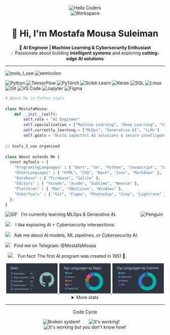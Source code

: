 <div align="center" width="50">

<img src="https://github.com/SP-XD/SP-XD/blob/main/images/hellocoders_rounded.gif?raw=true" alt="Hello Coders" width="60%"/> <br>
<img src="https://github.com/SP-XD/SP-XD/blob/main/images/dev-working_rounded.gif?raw=true" alt="Workspace"  width="40%"/><br> 

# 👋 Hi, I'm Mostafa Mousa Suleiman  

🚀 **AI Engineer | Machine Learning & Cybersecurity Enthusiast**  
💡 Passionate about building **intelligent systems** and exploring **cutting-edge AI solutions**  

</div>

<hr></hr>

![tools_I_use](https://img.shields.io/badge/-%F0%9F%9A%80%20Tools%20I%20use-blue)
![semicolon](https://img.shields.io/badge/-%3A-blue)

![Python](https://img.shields.io/badge/Python-FFD43B?style=flat&logo=python&logoColor=darkgreen)
![TensorFlow](https://img.shields.io/badge/TensorFlow-FF6F00?style=flat&logo=TensorFlow&logoColor=white)
![PyTorch](https://img.shields.io/badge/PyTorch-EE4C2C?style=flat&logo=PyTorch&logoColor=white)
![Scikit-Learn](https://img.shields.io/badge/Scikit--Learn-F7931E?style=flat&logo=scikit-learn&logoColor=white)
![Keras](https://img.shields.io/badge/Keras-D00000?style=flat&logo=keras&logoColor=white)
![SQL](https://img.shields.io/badge/SQL-4479A1?style=flat&logo=MySQL&logoColor=white)
![Linux](https://img.shields.io/badge/Linux-FCC624?style=flat&logo=linux&logoColor=black)
![Git](https://img.shields.io/badge/GIT-E44C30?style=flat&logo=git&logoColor=white)
![VS Code](https://img.shields.io/badge/VSCode-0078D4?style=flat&logo=visual%20studio%20code&logoColor=white)
![Jupyter](https://img.shields.io/badge/Jupyter-F37626.svg?style=flat&logo=Jupyter&logoColor=white)
![Figma](https://img.shields.io/badge/Figma-F24E1E?style=flat&logo=figma&logoColor=white)

```python
# About Me in Python style

class MostafaMousa:
    def __init__(self):
        self.role = "AI Engineer"
        self.specialization = ["Machine Learning", "Deep Learning", "Cybersecurity AI"]
        self.currently_learning = ["MLOps", "Generative AI", "LLMs"]
        self.goals = "Build impactful AI solutions & secure intelligent systems"

// tools_I_use organized

class About extends Me { 
  const myTools = {  
    "ProgramingLanguages" : { "Dart", "Go", "Python", "Javascript", "Java", "c++" },
    "OtherLanguages" : { "HTML", "CSS", "Bash", "Json", "Markdown" },
    "Database" : { "Firebase", "Sqlite" },
    "Editors" : { "Vscode", "Xcode", "Sublime", "Neovim" },
    "Platforms" : { "Mac", "GNU/Linux", "Windows" },
    "OtherTools" : { "Git", "Figma", "Photoshop", "Gimp", "Lightroom" }
  };
}
```

<img alt="GIF" src="https://github.com/SP-XD/SP-XD/blob/main/images/Developer.gif" width="25" />   I’m currently learning MLOps & Generative AI. <img align="right" src="https://raw.githubusercontent.com/Tarikul-Islam-Anik/Animated-Fluent-Emojis/master/Emojis/Animals/Penguin.png" alt="Penguin" width="15%" /><br>

<img src="https://github.com/SP-XD/SP-XD/blob/main/images/hyperkitty.gif?raw=true" width="20" />    I like exploring AI + Cybersecurity intersections. <br>

<img src="https://github.com/SP-XD/SP-XD/blob/main/images/message.gif?raw=true" width="25" />   Ask me about AI models, ML pipelines, or Cybersecurity AI. <br>

<img src="https://github.com/SP-XD/SP-XD/blob/main/images/letterbox.gif?raw=true" width="25" />   Find me on Telegram: @MostafaMousa
<br>

  <img src="https://github.com/SP-XD/SP-XD/blob/main/images/lightning.gif?raw=true" width="12" />    Fun fact: The first AI program was created in 1951 🤯.<br>

<div align="center" > <a href="https://github.com/MostafaMousa"> <img src="https://raw.githubusercontent.com/SP-XD/profile-summary-cards/master/profile-summary-card-output/nord_dark/3-stats.svg" width="32.5%"> <img src="https://raw.githubusercontent.com/SP-XD/profile-summary-cards/master/profile-summary-card-output/nord_dark/1-repos-per-language.svg" width="32.5%"> <img src="https://raw.githubusercontent.com/SP-XD/profile-summary-cards/master/profile-summary-card-output/nord_dark/2-most-commit-language.svg" width="32.5%"> </a> <details> <summary>More stats</summary> <img align="center" src="https://raw.githubusercontent.com/SP-XD/profile-summary-cards/master/profile-summary-card-output/nord_dark/0-profile-details.svg" > </details> <hr></hr>

Code Cycle<br>

<img src="https://raw.githubusercontent.com/Tarikul-Islam-Anik/Animated-Fluent-Emojis/master/Emojis/Smilies/Face%20with%20Spiral%20Eyes.png" width="10%" alt="Broken system!"/> &nbsp;&nbsp;&nbsp;&nbsp;&nbsp; <img src="https://raw.githubusercontent.com/Tarikul-Islam-Anik/Animated-Fluent-Emojis/master/Emojis/Smilies/Relieved%20Face.png" width="10%" alt="It's working!"/> &nbsp;&nbsp;&nbsp;&nbsp;&nbsp; <img src="https://raw.githubusercontent.com/Tarikul-Islam-Anik/Animated-Fluent-Emojis/master/Emojis/Smilies/Astonished%20Face.png" width="10%" alt="It's working but you don't know how!"/><br> </div>
